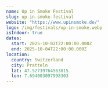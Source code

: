```yaml
---
name: Up in Smoke Festival
slug: up-in-smoke-festival
website: "https://www.upinsmoke.de/"
logo: /img/festivals/up-in-smoke.webp
isIndoor: true
dates:
  start: 2025-10-02T22:00:00.000Z
  end: 2025-10-04T22:00:00.000Z
location:
  country: Switzerland
  city: Pratteln
  lat: 47.52739764563815
  lon: 7.694003097998303
---
```

